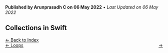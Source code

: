 **Published by Arunprasadh C on 06 May 2022** • *Last Updated on 06 May 2022*

## Collections in Swift

<a href="https://techinessoverloaded.github.io/iOSAppDevBasics/index.html">&larr; Back to Index</a>
<br>
<span style="float: left">
<a href="https://techinessoverloaded.github.io/iOSAppDevBasics/loops.html">&larr; Loops</a>
</span>
<span style="float: right">
<a href="https://techinessoverloaded.github.io/iOSAppDevBasics/.html"> &rarr;</a>
</span>
